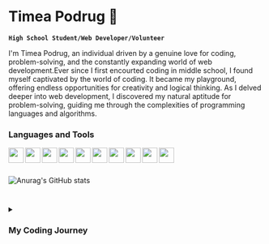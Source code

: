 # Timea Podrug 👋

**`High School Student/Web Developer/Volunteer`**

I'm Timea Podrug, an individual driven by a genuine love for coding, problem-solving, and the constantly expanding world of web development.Ever since I first encourted coding in middle school, I found myself captivated by the world of coding. It became my playground, offering endless opportunities for creativity and logical thinking. As I delved deeper into web development, I discovered my natural aptitude for problem-solving, guiding me through the complexities of programming languages and algorithms.


### Languages and Tools


<img align="left" width="30px" style="padding-right=30px;" src="https://cdn.jsdelivr.net/gh/devicons/devicon/icons/html5/html5-original.svg">
<img align="left" width="30px" style="padding-right=30px;" src="https://cdn.jsdelivr.net/gh/devicons/devicon/icons/css3/css3-original.svg">
<img align="left" width="30px" style="padding-right=30px;" src="https://cdn.jsdelivr.net/gh/devicons/devicon/icons/javascript/javascript-original.svg">
<img align="left" width="30px" style="padding-right=30px;" src="https://cdn.jsdelivr.net/gh/devicons/devicon/icons/react/react-original.svg" />
<img align="left" width="30px" style="padding-right=30px;" src="https://cdn.jsdelivr.net/gh/devicons/devicon/icons/java/java-original.svg" />
<img align="left" width="30px" style="padding-right=30px;" src="https://cdn.jsdelivr.net/gh/devicons/devicon/icons/androidstudio/androidstudio-original.svg" />
<img align="left" width="30px" style="padding-right=30px;" src="https://cdn.jsdelivr.net/gh/devicons/devicon/icons/python/python-original.svg" />
<img align="left" width="30px" style="padding-right=30px;" src="https://cdn.jsdelivr.net/gh/devicons/devicon/icons/arduino/arduino-original-wordmark.svg" />
<img align="left" width="30px" style="padding-right=30px;" src="https://cdn.jsdelivr.net/gh/devicons/devicon/icons/php/php-original.svg" />
<img align="left" width="30px" style="padding-right=30px;" src="https://cdn.jsdelivr.net/gh/devicons/devicon/icons/vscode/vscode-original.svg" />

</br>

#

![Anurag's GitHub stats](https://github-readme-stats.vercel.app/api?username=timea-podrug&show_icons=true&theme=apprentice)

#

<details>
    <summary>
        <h3>My Coding Journey</h3>
    </summary>
    During my time in middle school, I stumbled upon the enchanting world of coding and instantly fell in love with it. Determined to pursue my passion, I enrolled in a high school specializing in web development.

Eager to connect with like-minded individuals, I began attending local IT community events, such as meetups and workshops. The Festival of Entrepreneurship and Technology caught my attention, and I eagerly volunteered to be a part of it. The experience was exhilarating, and I was grateful for the opportunity to contribute.

Recognizing my dedication, Split Tech City, a respected organization in our community, approached me and two of my friends. They entrusted us with the task of organizing a conference called NEXT. We poured our hearts into planning the event, from inviting speakers to handling logistics and promotions.

When the day of the NEXT conference arrived, the atmosphere buzzed with excitement. Tech enthusiasts, entrepreneurs, and industry professionals gathered, and I felt a mix of nervousness and pride as the organizer. Witnessing the connections made and the inspiration sparked among attendees was truly rewarding.

The success of the NEXT conference marked a significant milestone in my coding journey. It reinforced my passion for coding and showed me the power of community and knowledge sharing.

Looking back, I realize that my love for coding goes beyond writing code or completing projects. It's about the connections I've made, the knowledge I've gained, and the impact I can have on the ever-evolving world of technology. With each step forward, I'm excited to continue learning and making a difference in the field I'm so passionate about.
</details>          
          
          
          
          
          

<!--
**timea-podrug/timea-podrug** is a ✨ _special_ ✨ repository because its `README.md` (this file) appears on your GitHub profile.

Here are some ideas to get you started:

- 🔭 I’m currently working on ...
- 🌱 I’m currently learning ...
- 👯 I’m looking to collaborate on ...
- 🤔 I’m looking for help with ...
- 💬 Ask me about ...
- 📫 How to reach me: ...
- 😄 Pronouns: ...
- ⚡ Fun fact: ...
-->
